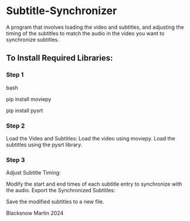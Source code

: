 # Subtitle-Synchronizer
A program that involves loading the video and subtitles, and adjusting the timing of the subtitles to match the audio in the video you want to synchronize subtitles.
## To Install Required Libraries:
### Step 1
bash

pip install moviepy

pip install pysrt

### Step 2
Load the Video and Subtitles:
Load the video using moviepy.
Load the subtitles using the pysrt library.
### Step 3
Adjust Subtitle Timing:

Modify the start and end times of each subtitle entry to synchronize with the audio.
Export the Synchronized Subtitles:

Save the modified subtitles to a new file.

Blacksnow Martin 2024
